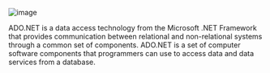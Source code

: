 ![image](https://github.com/faysalmahmud74/ado-net-aspcore/assets/105223096/271aec1a-093e-4ac4-968c-7166620230e4)

ADO.NET is a data access technology from the Microsoft .NET Framework that provides communication between relational and non-relational systems through a common set of components. ADO.NET is a set of computer software components that programmers can use to access data and data services from a database.
